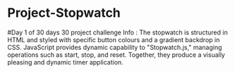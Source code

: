 # Project-Stopwatch
#Day 1 of 30 days 30 project challenge
Info : The stopwatch is structured in HTML and styled with specific button colours and a gradient backdrop in CSS. JavaScript provides dynamic capability to "Stopwatch.js," managing operations such as start, stop, and reset. Together, they produce a visually pleasing and dynamic timer application.
